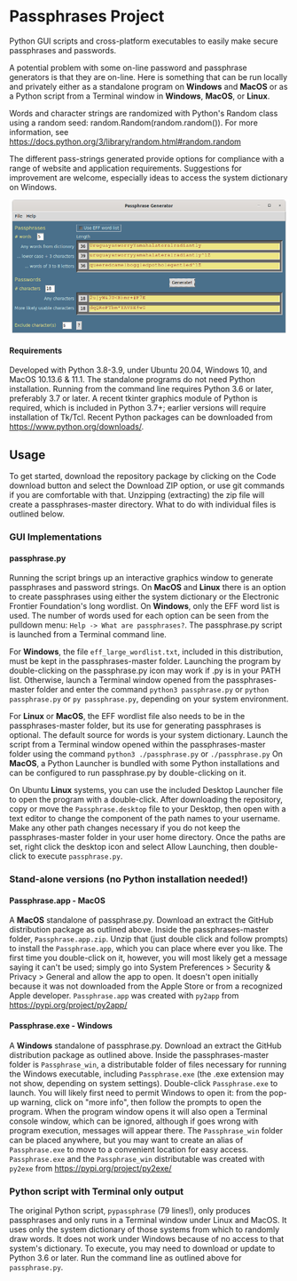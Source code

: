 # Passphrases Project
Python GUI scripts and cross-platform executables to easily make secure passphrases and passwords.

A potential problem with some on-line password and passphrase generators is that they are on-line. Here is something that can be run locally and privately either as a standalone program on **Windows** and **MacOS** or as a Python script from a Terminal window in **Windows**, **MacOS**, or **Linux**. 

Words and character strings are randomized with Python's Random class using a random seed: random.Random(random.random()). For more information, see https://docs.python.org/3/library/random.html#random.random

The different pass-strings generated provide options for compliance with a range of website and application requirements. 
Suggestions for improvement are welcome, especially ideas to access the system dictionary on Windows.

![passphrase GUI](passphrase.py.png)

#### Requirements
Developed with Python 3.8-3.9, under Ubuntu 20.04, Windows 10, and MacOS 10.13.6 & 11.1. The standalone programs do not need Python installation. 
Running from the command line requires Python 3.6 or later, preferably 3.7 or later. A recent tkinter graphics module of Python is required, which is included in Python 3.7+; earlier versions will require installation of Tk/Tcl. Recent Python packages can be downloaded from https://www.python.org/downloads/.

## Usage
To get started, download the repository package by clicking on the Code download button and select the Download ZIP option, or use git commands if you are comfortable with that. Unzipping (extracting) the zip file will create a passphrases-master directory. What to do with individual files is outlined below.

### GUI Implementations
#### passphrase.py
Running the script brings up an interactive graphics window to generate passphrases and password strings. On **MacOS** and **Linux** there is an option to create passphrases using either the system dictionary or the Electronic Frontier Foundation's long wordlist. On **Windows**, only the EFF word list is used. The number of words used for each option can be seen from the pulldown menu: `Help -> What are passphrases?`. The passphrase.py script is launched from a Terminal command line. 

For **Windows**, the file `eff_large_wordlist.txt`, included in this distribution, must be kept in the passphrases-master folder. Launching the program by double-clicking on the passphrase.py icon may work if .py is in your PATH list. Otherwise, launch a Terminal window opened from the passphrases-master folder and enter the command ```python3 passphrase.py``` or ```python passphrase.py``` or ```py passphrase.py```, depending on your system environment. 

For **Linux** or **MacOS**, the EFF wordlist file also needs to be in the passphrases-master folder, but its use for generating passphrases is optional. The default source for words is your system dictionary. Launch the script from a Terminal window opened within the passphrases-master folder using the command 
```python3 ./passphrase.py``` or ```./passphrase.py```  On **MacOS**, a Python Launcher is bundled with some Python installations and can be configured to run passphrase.py by double-clicking on it.

On Ubuntu **Linux** systems, you can use the included Desktop Launcher file to open the program with a double-click. After downloading the repository, copy or move the `Passphrase.desktop` file to your Desktop, then open with a text editor to change the <you the user> component of the path names to your username. Make any other path changes necessary if you do not keep the passphrases-master folder in your user home directory. Once the paths are set, right click the desktop icon and select Allow Launching, then double-click to execute `passphrase.py`.

### Stand-alone versions (no Python installation needed!)
#### Passphrase.app - MacOS
A **MacOS** standalone of passphrase.py. Download an extract the GitHub distribution package as outlined above. Inside the passphrases-master folder, `Passphrase.app.zip`. Unzip that (just double click and follow prompts) to install the `Passphrase.app`, which you can place where ever you like. The first time you double-click on it, however, you will most likely get a message saying it can't be used; simply go into System Preferences > Security & Privacy > General and allow the app to open. It doesn't open initially because it was not downloaded from the Apple Store or from a recognized Apple developer. `Passphrase.app` was created with `py2app` from https://pypi.org/project/py2app/

#### Passphrase.exe - Windows
A **Windows** standalone of passphrase.py. Download an extract the GitHub distribution package as outlined above. Inside the passphrases-master folder is `Passphrase_win`, a distributable folder of files necessary for running the Windows executable, including `Passphrase.exe` (the .exe extension may not show, depending on system settings). Double-click `Passphrase.exe` to launch. You will likely first need to permit Windows to open it: from the pop-up warning, click on "more info", then follow the prompts to open the program. When the program window opens it will also open a Terminal console window, which can be ignored, although if goes wrong with program execution, messages will appear there. The `Passphrase_win` folder can be placed anywhere, but you may want to create an alias of `Passphrase.exe` to move to a convenient location for easy access. `Passphrase.exe` and the `Passphrase_win` distributable was created with `py2exe` from https://pypi.org/project/py2exe/

### Python script with Terminal only output
The original Python script, `pypassphrase` (79 lines!), only produces passphrases and only runs in a Terminal window under Linux and MacOS. It uses only the system dictionary of those systems from which to randomly draw words. It does not work under Windows because of no access to that system's dictionary. To execute, you may need to download or update to Python 3.6 or later. Run the command line as outlined above for `passphrase.py`.

